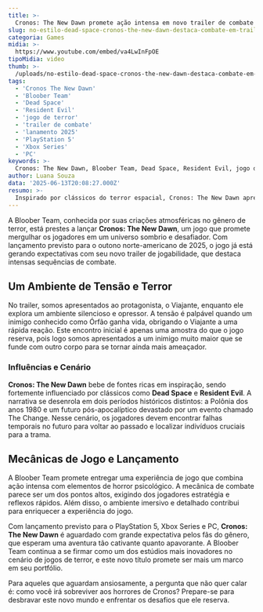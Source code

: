 ```yaml
---
title: >-
  Cronos: The New Dawn promete ação intensa em novo trailer de combate
slug: no-estilo-dead-space-cronos-the-new-dawn-destaca-combate-em-trailer-inedito
categoria: Games
midia: >-
  https://www.youtube.com/embed/va4LwInFpOE
tipoMidia: video
thumb: >-
  /uploads/no-estilo-dead-space-cronos-the-new-dawn-destaca-combate-em-trailer-inedito-preview.jpg
tags:
  - 'Cronos The New Dawn'
  - 'Bloober Team'
  - 'Dead Space'
  - 'Resident Evil'
  - 'jogo de terror'
  - 'trailer de combate'
  - 'lanamento 2025'
  - 'PlayStation 5'
  - 'Xbox Series'
  - 'PC'
keywords: >-
  Cronos: The New Dawn, Bloober Team, Dead Space, Resident Evil, jogo de terror, trailer de combate, lançamento 2025, PlayStation 5, Xbox Series, PC
author: Luana Souza
data: '2025-06-13T20:08:27.000Z'
resumo: >-
  Inspirado por clássicos do terror espacial, Cronos: The New Dawn apresenta um novo trailer que destaca seu combate envolvente. O jogo chega ao PlayStation 5, Xbox Series e PC ainda este ano.
---
```


A Bloober Team, conhecida por suas criações atmosféricas no gênero de terror, está prestes a lançar **Cronos: The New Dawn**, um jogo que promete mergulhar os jogadores em um universo sombrio e desafiador. Com lançamento previsto para o outono norte-americano de 2025, o jogo já está gerando expectativas com seu novo trailer de jogabilidade, que destaca intensas sequências de combate.

## Um Ambiente de Tensão e Terror

No trailer, somos apresentados ao protagonista, o Viajante, enquanto ele explora um ambiente silencioso e opressor. A tensão é palpável quando um inimigo conhecido como Órfão ganha vida, obrigando o Viajante a uma rápida reação. Este encontro inicial é apenas uma amostra do que o jogo reserva, pois logo somos apresentados a um inimigo muito maior que se funde com outro corpo para se tornar ainda mais ameaçador.

### Influências e Cenário

**Cronos: The New Dawn** bebe de fontes ricas em inspiração, sendo fortemente influenciado por clássicos como **Dead Space** e **Resident Evil**. A narrativa se desenrola em dois períodos históricos distintos: a Polônia dos anos 1980 e um futuro pós-apocalíptico devastado por um evento chamado The Change. Nesse cenário, os jogadores devem encontrar falhas temporais no futuro para voltar ao passado e localizar indivíduos cruciais para a trama.

## Mecânicas de Jogo e Lançamento

A Bloober Team promete entregar uma experiência de jogo que combina ação intensa com elementos de horror psicológico. A mecânica de combate parece ser um dos pontos altos, exigindo dos jogadores estratégia e reflexos rápidos. Além disso, o ambiente imersivo e detalhado contribui para enriquecer a experiência do jogo.

Com lançamento previsto para o PlayStation 5, Xbox Series e PC, **Cronos: The New Dawn** é aguardado com grande expectativa pelos fãs do gênero, que esperam uma aventura tão cativante quanto apavorante. A Bloober Team continua a se firmar como um dos estúdios mais inovadores no cenário de jogos de terror, e este novo título promete ser mais um marco em seu portfólio.

Para aqueles que aguardam ansiosamente, a pergunta que não quer calar é: como você irá sobreviver aos horrores de Cronos? Prepare-se para desbravar este novo mundo e enfrentar os desafios que ele reserva.